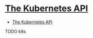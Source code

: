 # [The Kubernetes API](https://kubernetes.io/docs/concepts/overview/kubernetes-api/)

- [The Kubernetes API](#the-kubernetes-api)









TODO k8s